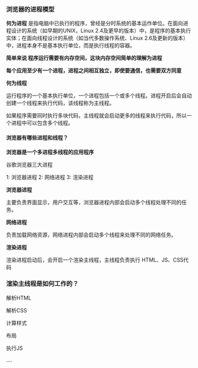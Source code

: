 ###  浏览器的进程模型

**何为进程**
是指电脑中已执行的程序，曾经是分时系统的基本运作单位。在面向进程设计的系统（如早期的UNIX，Linux 2.4及更早的版本）中，是程序的基本执行实体；在面向线程设计的系统（如当代多数操作系统、Linux 2.6及更新的版本）中，进程本身不是基本执行单位，而是执行线程的容器。

**简单来说 程序运行需要有内存空间，这块内存空间简单的理解为进程**

**每个应用至少有一个进程，进程之间相互独立，即使要通信，也需要双方同意**


**何为线程**

运行程序的一个基本执行单位，一个进程包括一个或多个线程。进程开启后会自动创建一个线程来执行代码，该线程称为主线程。

如果程序需要同时执行多块代码，主线程就会启动更多的线程来执行代码，所以一个进程中可以包含多个线程。



#### 浏览器有哪些进程和线程？

**浏览器是一个多进程多线程的应用程序**

谷歌浏览器三大进程

1: 浏览器进程
2: 网络进程
3: 渲染进程


**浏览器进程**

主要负责界面显示，用户交互等，浏览器进程内部会启动多个线程处理不同的任务。

**网络进程**

负责加载网络资源，网络进程内部会启动多个线程来处理不同的网络任务。

**渲染进程**

渲染进程启动后，会开启一个渲染主线程，主线程负责执行 HTML、JS、CSS代码


### 渲染主线程是如何工作的？

解析HTML

解析CSS

计算样式

布局

执行JS

....



